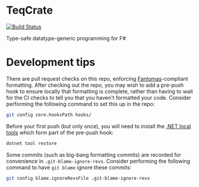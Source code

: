 # TeqCrate

[![Build Status](https://github.com/nickcowle/TeqCrate/actions/workflows/dotnetcore.yml/badge.svg)](https://github.com/nickcowle/TeqCrate/actions/workflows/dotnetcore.yml)

Type-safe datatype-generic programming for F#

# Development tips

There are pull request checks on this repo, enforcing [Fantomas](https://github.com/fsprojects/fantomas/)-compliant formatting.
After checking out the repo, you may wish to add a pre-push hook to ensure locally that formatting is complete, rather than having to wait for the CI checks to tell you that you haven't formatted your code.
Consider performing the following command to set this up in the repo:
```bash
git config core.hooksPath hooks/
```
Before your first push (but only once), you will need to install the [.NET local tools](https://docs.microsoft.com/en-us/dotnet/core/tools/local-tools-how-to-use) which form part of the pre-push hook:
```bash
dotnet tool restore
```

Some commits (such as big-bang formatting commits) are recorded for convenience in `.git-blame-ignore-revs`.
Consider performing the following command to have `git blame` ignore these commits:
```bash
git config blame.ignoreRevsFile .git-blame-ignore-revs
```
